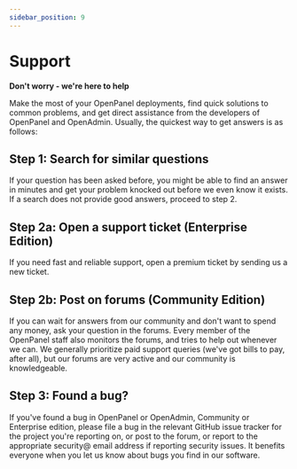 ```yaml
---
sidebar_position: 9
---
```


# Support

**Don't worry - we're here to help**

Make the most of your OpenPanel deployments, find quick solutions to common problems, and get direct assistance from the developers of OpenPanel and OpenAdmin. Usually, the quickest way to get answers is as follows:

## Step 1: Search for similar questions
If your question has been asked before, you might be able to find an answer in minutes and get your problem knocked out before we even know it exists. If a search does not provide good answers, proceed to step 2.

## Step 2a: Open a support ticket (Enterprise Edition)
If you need fast and reliable support, open a premium ticket by sending us a new ticket.

## Step 2b: Post on forums (Community Edition)
If you can wait for answers from our community and don't want to spend any money, ask your question in the forums. Every member of the OpenPanel staff also monitors the forums, and tries to help out whenever we can. We generally prioritize paid support queries (we've got bills to pay, after all), but our forums are very active and our community is knowledgeable.

## Step 3: Found a bug?
If you've found a bug in OpenPanel or OpenAdmin, Community or Enterprise edition, please file a bug in the relevant GitHub issue tracker for the project you're reporting on, or post to the forum, or report to the appropriate security@ email address if reporting security issues. It benefits everyone when you let us know about bugs you find in our software.
